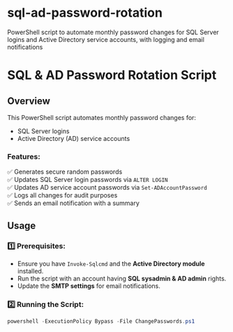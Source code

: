 # sql-ad-password-rotation
PowerShell script to automate monthly password changes for SQL Server logins and Active Directory service accounts, with logging and email notifications
# SQL & AD Password Rotation Script

## Overview
This PowerShell script automates monthly password changes for:
- SQL Server logins
- Active Directory (AD) service accounts

### Features:
✅ Generates secure random passwords  
✅ Updates SQL Server login passwords via `ALTER LOGIN`  
✅ Updates AD service account passwords via `Set-ADAccountPassword`  
✅ Logs all changes for audit purposes  
✅ Sends an email notification with a summary  

## Usage
### 1️⃣ Prerequisites:
- Ensure you have `Invoke-Sqlcmd` and the **Active Directory module** installed.
- Run the script with an account having **SQL sysadmin & AD admin** rights.
- Update the **SMTP settings** for email notifications.

### 2️⃣ Running the Script:
```powershell
powershell -ExecutionPolicy Bypass -File ChangePasswords.ps1
